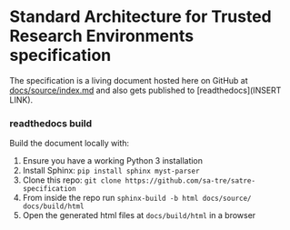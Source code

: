 # Standard Architecture for Trusted Research Environments specification

The specification is a living document hosted here on GitHub at [docs/source/index.md](docs/source/index.md) and also gets published to [readthedocs](INSERT LINK).

### readthedocs build
Build the document locally with:
1. Ensure you have a working Python 3 installation
2. Install Sphinx: `pip install sphinx myst-parser`
3. Clone this repo: `git clone https://github.com/sa-tre/satre-specification`
4. From inside the repo run `sphinx-build -b html docs/source/ docs/build/html`
5. Open the generated html files at `docs/build/html` in a browser
